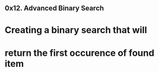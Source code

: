 ## 0x12. Advanced Binary Search

# Creating a binary search that will
# return the first occurence of found item
